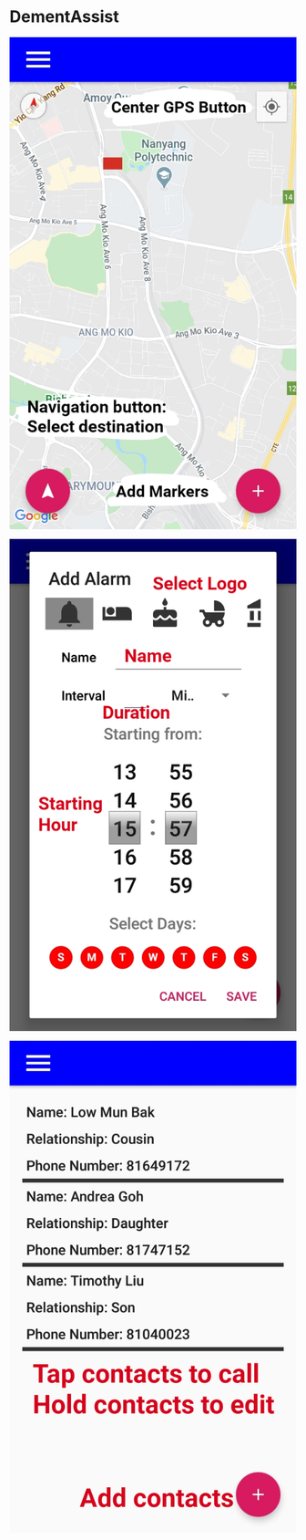 # DementAssist

![Preview1](https://github.com/maxwireddevs/DementAssist/blob/af7cc9c217ecd1e37b9a9805419aa31761958b39/app/src/main/res/drawable/tutorial1.png)

![Preview2](https://github.com/maxwireddevs/DementAssist/blob/2c70379cbe0d78cba9af67ed8f13a285b4751e40/app/src/main/res/drawable-v24/tutorial2.png)

![Preview3](https://github.com/maxwireddevs/DementAssist/blob/af7cc9c217ecd1e37b9a9805419aa31761958b39/app/src/main/res/drawable/tutorial3.png)
